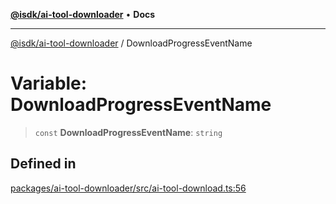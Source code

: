 [**@isdk/ai-tool-downloader**](../README.md) • **Docs**

***

[@isdk/ai-tool-downloader](../globals.md) / DownloadProgressEventName

# Variable: DownloadProgressEventName

> `const` **DownloadProgressEventName**: `string`

## Defined in

[packages/ai-tool-downloader/src/ai-tool-download.ts:56](https://github.com/isdk/ai-tool-download.js/blob/513ac95661c0bfeec424a264c269c7a69d0aa2aa/src/ai-tool-download.ts#L56)
